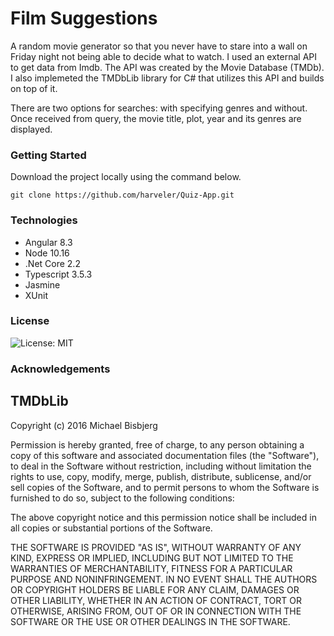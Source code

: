# Film Suggestions

A random movie generator so that you never have to stare into a wall on Friday night not being able to decide what to watch. I used an external API to get data from Imdb. The API was created by the Movie Database (TMDb). I also implemeted the TMDbLib library for C# that utilizes this API and builds on top of it. 

There are two options for searches: with specifying genres and without. Once received from query, the movie title, plot, year and its genres are displayed.

### Getting Started
Download the project locally using the command below.

```
git clone https://github.com/harveler/Quiz-App.git
```

### Technologies
- Angular 8.3
- Node 10.16
- .Net Core 2.2
- Typescript 3.5.3
- Jasmine
- XUnit

### License
![License: MIT](https://img.shields.io/badge/License-MIT-green.svg)

### Acknowledgements

## TMDbLib

Copyright (c) 2016 Michael Bisbjerg

Permission is hereby granted, free of charge, to any person obtaining a copy
of this software and associated documentation files (the "Software"), to deal
in the Software without restriction, including without limitation the rights
to use, copy, modify, merge, publish, distribute, sublicense, and/or sell
copies of the Software, and to permit persons to whom the Software is
furnished to do so, subject to the following conditions:

The above copyright notice and this permission notice shall be included in all
copies or substantial portions of the Software.

THE SOFTWARE IS PROVIDED "AS IS", WITHOUT WARRANTY OF ANY KIND, EXPRESS OR
IMPLIED, INCLUDING BUT NOT LIMITED TO THE WARRANTIES OF MERCHANTABILITY,
FITNESS FOR A PARTICULAR PURPOSE AND NONINFRINGEMENT. IN NO EVENT SHALL THE
AUTHORS OR COPYRIGHT HOLDERS BE LIABLE FOR ANY CLAIM, DAMAGES OR OTHER
LIABILITY, WHETHER IN AN ACTION OF CONTRACT, TORT OR OTHERWISE, ARISING FROM,
OUT OF OR IN CONNECTION WITH THE SOFTWARE OR THE USE OR OTHER DEALINGS IN THE
SOFTWARE.

